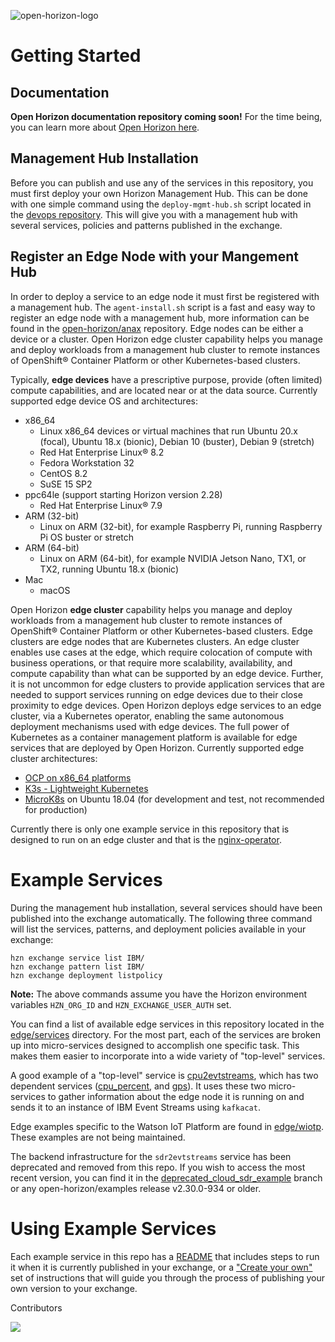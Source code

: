 ![open-horizon-logo](image/open-horizon-color.png)

# Getting Started 

## Documentation
**Open Horizon documentation repository coming soon!** For the time being, you can learn more about [Open Horizon here](https://www.ibm.com/support/knowledgecenter/SSFKVV_4.2/kc_welcome_containers.html).

## Management Hub Installation
Before you can publish and use any of the services in this repository, you must first deploy your own Horizon Management Hub. This can be done with one simple command using the `deploy-mgmt-hub.sh` script located in the [devops repository](https://github.com/open-horizon/devops/tree/master/mgmt-hub#horizon-management-hub). This will give you with a management hub with several services, policies and patterns published in the exchange. 

## Register an Edge Node with your Mangement Hub
In order to deploy a service to an edge node it must first be registered with a management hub. The `agent-install.sh` script is a fast and easy way to register an edge node with a management hub, more information can be found in the [open-horizon/anax](https://github.com/open-horizon/anax/tree/master/agent-install#edge-node-agent-install) repository. Edge nodes can be either a device or a cluster. Open Horizon edge cluster capability helps you manage and deploy workloads from a management hub cluster to remote instances of OpenShift® Container Platform or other Kubernetes-based clusters. 

Typically, **edge devices** have a prescriptive purpose, provide (often limited) compute capabilities, and are located near or at the data source. Currently supported edge device OS and architectures:
* x86_64
  * Linux x86_64 devices or virtual machines that run Ubuntu 20.x (focal), Ubuntu 18.x (bionic), Debian 10 (buster), Debian 9 (stretch)
  * Red Hat Enterprise Linux® 8.2
  * Fedora Workstation 32
  * CentOS 8.2
  * SuSE 15 SP2
* ppc64le (support starting Horizon version 2.28)
  * Red Hat Enterprise Linux® 7.9
* ARM (32-bit)
  * Linux on ARM (32-bit), for example Raspberry Pi, running Raspberry Pi OS buster or stretch
* ARM (64-bit)
  * Linux on ARM (64-bit), for example NVIDIA Jetson Nano, TX1, or TX2, running Ubuntu 18.x (bionic)
* Mac
  * macOS

Open Horizon **edge cluster** capability helps you manage and deploy workloads from a management hub cluster to remote instances of OpenShift® Container Platform or other Kubernetes-based clusters. Edge clusters are edge nodes that are Kubernetes clusters. An edge cluster enables use cases at the edge, which require colocation of compute with business operations, or that require more scalability, availability, and compute capability than what can be supported by an edge device. Further, it is not uncommon for edge clusters to provide application services that are needed to support services running on edge devices due to their close proximity to edge devices. Open Horizon deploys edge services to an edge cluster, via a Kubernetes operator, enabling the same autonomous deployment mechanisms used with edge devices. The full power of Kubernetes as a container management platform is available for edge services that are deployed by Open Horizon. Currently supported edge cluster architectures: 
* [OCP on x86_64 platforms](https://docs.openshift.com/container-platform/4.5/welcome/index.html)
* [K3s - Lightweight Kubernetes](https://rancher.com/docs/k3s/latest/en/)
* [MicroK8s](https://microk8s.io/docs) on Ubuntu 18.04 (for development and test, not recommended for production)

Currently there is only one example service in this repository that is designed to run on an edge cluster and that is the [nginx-operator](edge/services/nginx-operator).

# Example Services 
During the management hub installation, several services should have been published into the exchange automatically. The following three command will list the services, patterns, and deployment policies available in your exchange:
```
hzn exchange service list IBM/
hzn exchange pattern list IBM/
hzn exchange deployment listpolicy 
```
**Note:** The above commands assume you have the Horizon environment variables `HZN_ORG_ID` and `HZN_EXCHANGE_USER_AUTH` set.

You can find a list of available edge services in this repository located in the [edge/services](edge/services) directory. For the most part, each of the services are broken up into micro-services designed to accomplish one specific task. This makes them easier to incorporate into a wide variety of "top-level" services. 

A good example of a "top-level" service is [cpu2evtstreams](edge/evtstreams/cpu2evtstreams), which has two dependent services ([cpu_percent](edge/services/cpu_percent), and [gps](edge/services/gps)). It uses these two micro-services to gather information about the edge node it is running on and sends it to an instance of IBM Event Streams using `kafkacat`.

Edge examples specific to the Watson IoT Platform are found in [edge/wiotp](edge/wiotp). These examples are not being maintained. 

The backend infrastructure for the `sdr2evtstreams` service has been deprecated and removed from this repo. If you wish to access the most recent version, you can find it in the [deprecated_cloud_sdr_example](https://github.com/open-horizon/examples/tree/deprecated_cloud_sdr_example) branch or any open-horizon/examples release v2.30.0-934 or older.

# Using Example Services 
Each example service in this repo has a [README](edge/services/helloworld/README.md#horizon-hello-world-example-edge-service) that includes steps to run it when it is currently published in your exchange, or a ["Create your own"](edge/services/helloworld/CreateService.md#creating-your-own-hello-world-edge-service) set of instructions that will guide you through the process of publishing your own version to your exchange. 

Contributors

<a href="https://github.com/open-horizon/examples/graphs/contributors">
  <img src="https://contrib.rocks/image?repo=open-horizon/examples" />
</a>